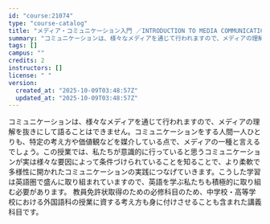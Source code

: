 ```yaml
---
id: "course:21074"
type: "course-catalog"
title: "メディア・コミュニケーション入門 ／INTRODUCTION TO MEDIA COMMUNICATION"
summary: "コミュニケーションは、様々なメディアを通じて行われますので、メディアの理解を抜きにして語ることはできません。コミュニケーションをする人間一人ひとりも、特定の考え方や価値観などを媒介している点で、メディアの一種と言えるでしょう。この授業では、…"
tags: []
campus: ""
credits: 2
instructors: []
license: " "
version:
  created_at: "2025-10-09T03:48:57Z"
  updated_at: "2025-10-09T03:48:57Z"
---
```


コミュニケーションは、様々なメディアを通じて行われますので、メディアの理解を抜きにして語ることはできません。コミュニケーションをする人間一人ひとりも、特定の考え方や価値観などを媒介している点で、メディアの一種と言えるでしょう。この授業では、私たちが意識的に行っていると思うコミュニケーションが実は様々な要因によって条件づけられていることを知ることで、より柔軟で多様性に開かれたコミュニケーションの実践につなげていきます。こうした学習は英語圏で盛んに取り組まれていますので、英語を学ぶ私たちも積極的に取り組む必要があります。 教員免許状取得のための必修科目のため、中学校・高等学校における外国語科の授業に資する考え方も身に付けさせることも含まれた講義科目です。
